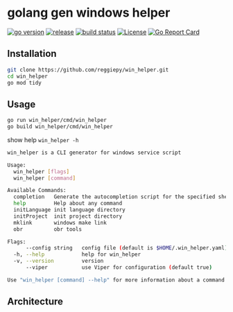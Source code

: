 # golang gen windows helper

[![go version](https://img.shields.io/github/go-mod/go-version/reggiepy/win_helper?color=success&filename=go.mod&style=flat)](https://github.com/reggiepy/win_helper)
[![release](https://img.shields.io/github/v/tag/reggiepy/win_helper?color=success&label=release)](https://github.com/reggiepy/win_helper)
[![build status](https://img.shields.io/badge/build-pass-success.svg?style=flat)](https://github.com/reggiepy/win_helper)
[![License](https://img.shields.io/badge/license-GNU%203.0-success.svg?style=flat)](https://github.com/reggiepy/win_helper)
[![Go Report Card](https://goreportcard.com/badge/github.com/reggiepy/win_helper)](https://goreportcard.com/report/github.com/reggiepy/win_helper)

## Installation

```bash
git clone https://github.com/reggiepy/win_helper.git
cd win_helper
go mod tidy
```

## Usage

```bash
go run win_helper/cmd/win_helper
go build win_helper/cmd/win_helper
```

show help `win_helper -h`
```bash
win_helper is a CLI generator for windows service script

Usage:
  win_helper [flags]
  win_helper [command]

Available Commands:
  completion   Generate the autocompletion script for the specified shell
  help         Help about any command
  initLanguage init language directory
  initProject  init project directory
  mklink       windows make link
  obr          obr tools

Flags:
      --config string   config file (default is $HOME/.win_helper.yaml)
  -h, --help            help for win_helper
  -v, --version         version
      --viper           use Viper for configuration (default true)

Use "win_helper [command] --help" for more information about a command.
```

## Architecture
```bash

```